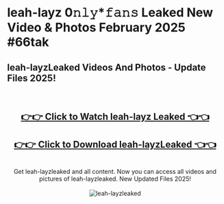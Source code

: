# leah-layz 0𝚗𝚕𝚢*𝚏𝚊𝚗𝚜 Leaked New Video & Photos February 2025 #66tak

<h2>leah-layzLeaked Videos And Photos - Update Files 2025!</h2>
<br>
<div align="center">
<h2><a href="https://mediaupload.pro?title=leah-layz&ref=11F" rel="nofollow">👉👉 Click to Watch leah-layz Leaked 👈👈</a></h2>
<h2><a href="https://mediaupload.pro?title=leah-layz&ref=11F" rel="nofollow">👉👉 Click to Download leah-layzLeaked 👈👈</a></h2>
<br>
Get leah-layzleaked and all content. Now you can access all videos and pictures of leah-layzleaked. New Updated Files 2025!
<br>
<br>
<a href="https://mediaupload.pro?title=leah-layz&ref=11F" rel="nofollow" data-target="animated-image.originalLink"><img src="https://i.ibb.co/Gkj2r4b/banner.png" alt="leah-layzleaked" style="max-width: 100%; display: inline-block;" data-target="animated-image.originalImage"></a>
</div>
<br>

